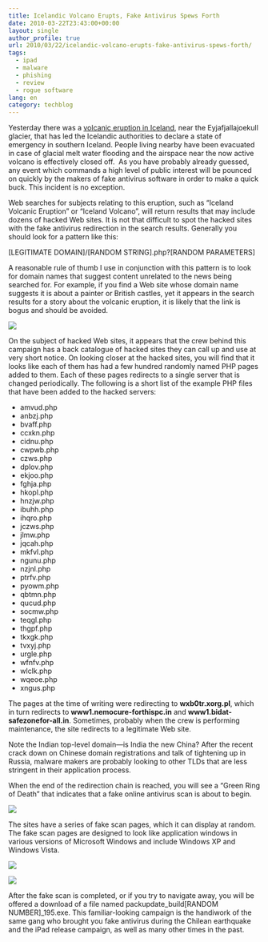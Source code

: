 ```yaml
---
title: Icelandic Volcano Erupts, Fake Antivirus Spews Forth
date: 2010-03-22T23:43:00+00:00
layout: single
author_profile: true
url: 2010/03/22/icelandic-volcano-erupts-fake-antivirus-spews-forth/
tags:
  - ipad
  - malware
  - phishing
  - review
  - rogue software
lang: en
category: techblog
---
```

Yesterday there was a [volcanic eruption in Iceland](http://news.bbc.co.uk/2/hi/europe/8578576.stm), near the Eyjafjallajoekull glacier, that has led the Icelandic authorities to declare a state of emergency in southern Iceland. People living nearby have been evacuated in case of glacial melt water flooding and the airspace near the now active volcano is effectively closed off.  As you have probably already guessed, any event which commands a high level of public interest will be pounced on quickly by the makers of fake antivirus software in order to make a quick buck. This incident is no exception.

Web searches for subjects relating to this eruption, such as &#8220;Iceland Volcanic Eruption&#8221; or &#8220;Iceland Volcano&#8221;, will return results that may include dozens of hacked Web sites. It is not that difficult to spot the hacked sites with the fake antivirus redirection in the search results. Generally you should look for a pattern like this:

[LEGITIMATE DOMAIN]/[RANDOM STRING].php?[RANDOM PARAMETERS]

A reasonable rule of thumb I use in conjunction with this pattern is to look for domain names that suggest content unrelated to the news being searched for. For example, if you find a Web site whose domain name suggests it is about a painter or British castles, yet it appears in the search results for a story about the volcanic eruption, it is likely that the link is bogus and should be avoided.

[![](http://2.bp.blogspot.com/_vaUVXcmC3OI/S6f4EiO3UeI/AAAAAAAABXk/f5W8F6V0_9w/s400/search_results.png)](http://2.bp.blogspot.com/_vaUVXcmC3OI/S6f4EiO3UeI/AAAAAAAABXk/f5W8F6V0_9w/s1600-h/search_results.png)

On the subject of hacked Web sites, it appears that the crew behind this campaign has a back catalogue of hacked sites they can call up and use at very short notice. On looking closer at the hacked sites, you will find that it looks like each of them has had a few hundred randomly named PHP pages added to them. Each of these pages redirects to a single server that is changed periodically. The following is a short list of the example PHP files that have been added to the hacked servers:



  * amvud.php
  * anbzj.php
  * bvaff.php
  * ccxkn.php
  * cidnu.php
  * cwpwb.php
  * czws.php
  * dplov.php
  * ekjoo.php
  * fghja.php
  * hkopl.php
  * hnzjw.php
  * ibuhh.php
  * ihqro.php
  * jczws.php
  * jlmw.php
  * jqcah.php
  * mkfvl.php
  * ngunu.php
  * nzjnl.php
  * ptrfv.php
  * pyowm.php
  * qbtmn.php
  * qucud.php
  * socmw.php
  * teqgl.php
  * thgpf.php
  * tkxgk.php
  * tvxyj.php
  * urgle.php
  * wfnfv.php
  * wlclk.php
  * wqeoe.php
  * xngus.php

The pages at the time of writing were redirecting to **wxb0tr.xorg.pl**, which in turn redirects to **www1.nemocure-forthispc.in** and **www1.bidat-safezonefor-all.in**. Sometimes, probably when the crew is performing maintenance, the site redirects to a legitimate Web site.

Note the Indian top-level domain—is India the new China? After the recent crack down on Chinese domain registrations and talk of tightening up in Russia, malware makers are probably looking to other TLDs that are less stringent in their application process.

When the end of the redirection chain is reached, you will see a “Green Ring of Death” that indicates that a fake online antivirus scan is about to begin.

[![](http://4.bp.blogspot.com/_vaUVXcmC3OI/S6f4E3ujwDI/AAAAAAAABXo/LRB889y4nGQ/s1600/green_ring_of_death.PNG)](http://4.bp.blogspot.com/_vaUVXcmC3OI/S6f4E3ujwDI/AAAAAAAABXo/LRB889y4nGQ/s1600-h/green_ring_of_death.PNG)

The sites have a series of fake scan pages, which it can display at random. The fake scan pages are designed to look like application windows in various versions of Microsoft Windows and include Windows XP and Windows Vista.

[![](http://4.bp.blogspot.com/_vaUVXcmC3OI/S6f4FB-PM2I/AAAAAAAABXs/_myLWJZXIVI/s400/xp_scan1.article%20thumbnail.PNG)](http://4.bp.blogspot.com/_vaUVXcmC3OI/S6f4FB-PM2I/AAAAAAAABXs/_myLWJZXIVI/s1600-h/xp_scan1.article%20thumbnail.PNG)

[![](http://2.bp.blogspot.com/_vaUVXcmC3OI/S6f4FYuynmI/AAAAAAAABXw/O5Zkf-mg_f8/s400/vista_scan1.article%20thumbnail.png)](http://2.bp.blogspot.com/_vaUVXcmC3OI/S6f4FYuynmI/AAAAAAAABXw/O5Zkf-mg_f8/s1600-h/vista_scan1.article%20thumbnail.png)

After the fake scan is completed, or if you try to navigate away, you will be offered a download of a file named packupdate\_build[RANDOM NUMBER]\_195.exe. This familiar-looking campaign is the handiwork of the same gang who brought you fake antivirus during the Chilean earthquake and the iPad release campaign, as well as many other times in the past.
